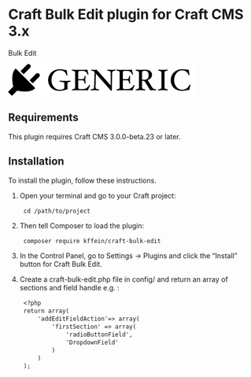 # Craft Bulk Edit plugin for Craft CMS 3.x

Bulk Edit

![Screenshot](resources/img/plugin-logo.png)

## Requirements

This plugin requires Craft CMS 3.0.0-beta.23 or later.

## Installation

To install the plugin, follow these instructions.

1. Open your terminal and go to your Craft project:

        cd /path/to/project

2. Then tell Composer to load the plugin:

        composer require kffein/craft-bulk-edit

3. In the Control Panel, go to Settings → Plugins and click the “Install” button for Craft Bulk Edit.

4. Create a craft-bulk-edit.php file in config/ and return an array of sections and field handle e.g. :

		<?php
		return array(
			'addEditFieldAction'=> array(
				'firstSection' => array(
					'radioButtonField',
					'DropdownField'
				)
			)
		);
